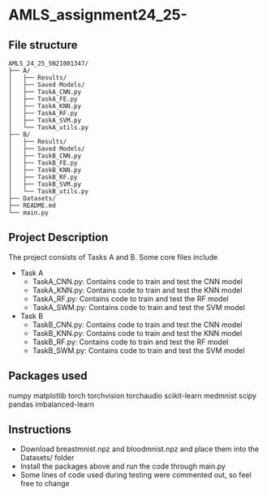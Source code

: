 # AMLS_assignment24_25-

## File structure
```
AMLS_24_25_SN21001347/
├── A/
│   ├── Results/
│   ├── Saved Models/
│   ├── TaskA_CNN.py
│   ├── TaskA_FE.py
│   ├── TaskA_KNN.py
│   ├── TaskA_RF.py
│   ├── TaskA_SVM.py
│   └── TaskA_utils.py
├── B/
│   ├── Results/
│   ├── Saved Models/
│   ├── TaskB_CNN.py
│   ├── TaskB_FE.py
│   ├── TaskB_KNN.py
│   ├── TaskB_RF.py
│   ├── TaskB_SVM.py
│   └── TaskB_utils.py
├── Datasets/
├── README.md
└── main.py
```
## Project Description
The project consists of Tasks A and B. Some core files include
- Task A
  - TaskA_CNN.py: Contains code to train and test the CNN model
  - TaskA_KNN.py: Contains code to train and test the KNN model
  - TaskA_RF.py: Contains code to train and test the RF model
  - TaskA_SWM.py: Contains code to train and test the SVM model
- Task B
  - TaskB_CNN.py: Contains code to train and test the CNN model
  - TaskB_KNN.py: Contains code to train and test the KNN model
  - TaskB_RF.py: Contains code to train and test the RF model
  - TaskB_SWM.py: Contains code to train and test the SVM model

## Packages used
numpy matplotlib torch torchvision torchaudio scikit-learn medmnist scipy pandas imbalanced-learn

## Instructions
- Download breastmnist.npz and bloodmnist.npz and place them into the Datasets/ folder
- Install the packages above and run the code through main.py
- Some lines of code used during testing were commented out, so feel free to change
